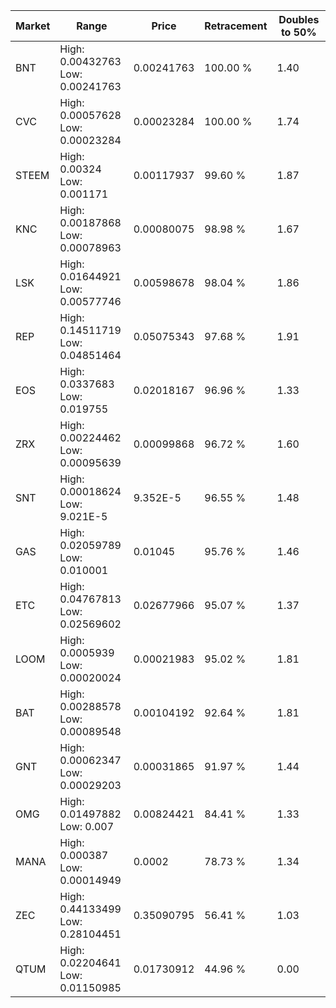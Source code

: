| Market | Range | Price| Retracement | Doubles to 50% |
| --- | --- | --- | --- | --- |
| BNT | High: 0.00432763<br />Low: 0.00241763 | 0.00241763 | 100.00 % | 1.40 |
| CVC | High: 0.00057628<br />Low: 0.00023284 | 0.00023284 | 100.00 % | 1.74 |
| STEEM | High: 0.00324<br />Low: 0.001171 | 0.00117937 | 99.60 % | 1.87 |
| KNC | High: 0.00187868<br />Low: 0.00078963 | 0.00080075 | 98.98 % | 1.67 |
| LSK | High: 0.01644921<br />Low: 0.00577746 | 0.00598678 | 98.04 % | 1.86 |
| REP | High: 0.14511719<br />Low: 0.04851464 | 0.05075343 | 97.68 % | 1.91 |
| EOS | High: 0.0337683<br />Low: 0.019755 | 0.02018167 | 96.96 % | 1.33 |
| ZRX | High: 0.00224462<br />Low: 0.00095639 | 0.00099868 | 96.72 % | 1.60 |
| SNT | High: 0.00018624<br />Low: 9.021E-5 | 9.352E-5 | 96.55 % | 1.48 |
| GAS | High: 0.02059789<br />Low: 0.010001 | 0.01045 | 95.76 % | 1.46 |
| ETC | High: 0.04767813<br />Low: 0.02569602 | 0.02677966 | 95.07 % | 1.37 |
| LOOM | High: 0.0005939<br />Low: 0.00020024 | 0.00021983 | 95.02 % | 1.81 |
| BAT | High: 0.00288578<br />Low: 0.00089548 | 0.00104192 | 92.64 % | 1.81 |
| GNT | High: 0.00062347<br />Low: 0.00029203 | 0.00031865 | 91.97 % | 1.44 |
| OMG | High: 0.01497882<br />Low: 0.007 | 0.00824421 | 84.41 % | 1.33 |
| MANA | High: 0.000387<br />Low: 0.00014949 | 0.0002 | 78.73 % | 1.34 |
| ZEC | High: 0.44133499<br />Low: 0.28104451 | 0.35090795 | 56.41 % | 1.03 |
| QTUM | High: 0.02204641<br />Low: 0.01150985 | 0.01730912 | 44.96 % | 0.00 |
